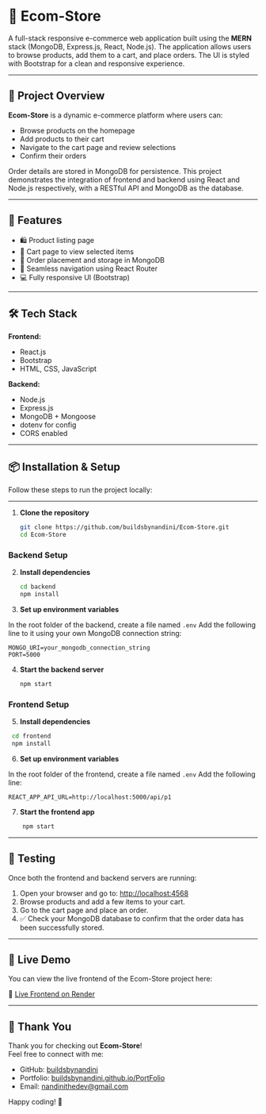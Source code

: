 # 🛒 Ecom-Store

A full-stack responsive e-commerce web application built using the **MERN** stack (MongoDB, Express.js, React, Node.js). The application allows users to browse products, add them to a cart, and place orders. The UI is styled with Bootstrap for a clean and responsive experience.

---

## 📌 Project Overview

**Ecom-Store** is a dynamic e-commerce platform where users can:
- Browse products on the homepage
- Add products to their cart
- Navigate to the cart page and review selections
- Confirm their orders

Order details are stored in MongoDB for persistence. This project demonstrates the integration of frontend and backend using React and Node.js respectively, with a RESTful API and MongoDB as the database.

---


## 🚀 Features

- 🛍️ Product listing page
- 🧺 Cart page to view selected items
- 🧾 Order placement and storage in MongoDB
- 🔁 Seamless navigation using React Router
- 💻 Fully responsive UI (Bootstrap)

---

## 🛠️ Tech Stack

**Frontend:**
- React.js
- Bootstrap
- HTML, CSS, JavaScript

**Backend:**
- Node.js
- Express.js
- MongoDB + Mongoose
- dotenv for config
- CORS enabled

---

## 📦 Installation & Setup

Follow these steps to run the project locally:

---

1. **Clone the repository**
 
    ```bash
   git clone https://github.com/buildsbynandini/Ecom-Store.git
   cd Ecom-Store
   ```

 ### Backend Setup

2. **Install dependencies**

   ```bash
   cd backend
   npm install
   ```

3. **Set up environment variables**

 In the root folder of the backend, create a file named `.env`
 Add the following line to it using your own MongoDB connection string:

  ```env
MONGO_URI=your_mongodb_connection_string
PORT=5000
```

4. **Start the backend server**

    ```bash
   npm start
   ```

 ### Frontend Setup

 5. **Install dependencies**

  ```bash
   cd frontend
   npm install
   ```

6. **Set up environment variables**

In the root folder of the frontend, create a file named `.env`
 Add the following line:

 ```env
 REACT_APP_API_URL=http://localhost:5000/api/p1
```
 
 7. **Start the frontend app**

```bash
    npm start
   ```

---

 ## 🧪 Testing

Once both the frontend and backend servers are running:

1. Open your browser and go to: [http://localhost:4568](http://localhost:4568)
2. Browse products and add a few items to your cart.
3. Go to the cart page and place an order.
4. ✅ Check your MongoDB database to confirm that the order data has been successfully stored.
 
 ---

 ## 🚀 Live Demo

You can view the live frontend of the Ecom-Store project here:

🔗 [Live Frontend on Render](https://ecom-store-jt6x.onrender.com/)

---

## 🙌 Thank You

Thank you for checking out **Ecom-Store**!  
Feel free to connect with me:

- GitHub: [buildsbynandini](https://github.com/buildsbynandini)  
- Portfolio: [buildsbynandini.github.io/PortFolio](https://buildsbynandini.github.io/PortFolio/)  
- Email: nandinithedev@gmail.com

Happy coding! 🚀
